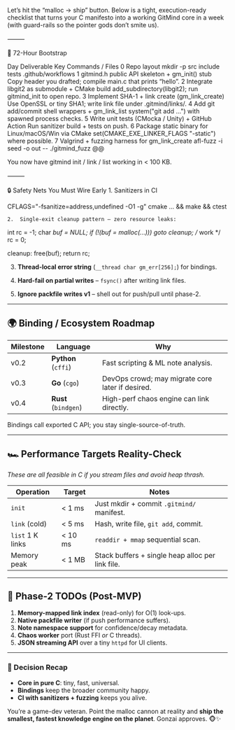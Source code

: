 Let’s hit the “malloc → ship” button.
Below is a tight, execution-ready checklist that turns your C manifesto into a working GitMind core in a week (with guard-rails so the pointer gods don’t smite us).

⸻

🚦 72-Hour Bootstrap

Day	Deliverable	Key Commands / Files
0	Repo layout	mkdir -p src include tests .github/workflows
1	gitmind.h public API skeleton + gm_init() stub	Copy header you drafted; compile main.c that prints “hello”.
2	Integrate libgit2 as submodule + CMake build	add_subdirectory(libgit2); run gitmind_init to open repo.
3	Implement SHA-1 + link create (gm_link_create)	Use OpenSSL or tiny SHA1; write link file under .gitmind/links/.
4	Add git add/commit shell wrappers + gm_link_list	system("git add …") with spawned process checks.
5	Write unit tests (CMocka / Unity) + GitHub Action	Run sanitizer build + tests on push.
6	Package static binary for Linux/macOS/Win via CMake	set(CMAKE_EXE_LINKER_FLAGS "-static") where possible.
7	Valgrind + fuzzing harness for gm_link_create	afl-fuzz -i seed -o out -- ./gitmind_fuzz @@

You now have gitmind init / link / list working in < 100 KB.

⸻

🔒 Safety Nets You Must Wire Early
	1.	Sanitizers in CI

CFLAGS="-fsanitize=address,undefined -O1 -g" cmake … && make && ctest


	2.	Single-exit cleanup pattern – zero resource leaks:

int rc = -1;
char *buf = NULL;
if (!(buf = malloc(...))) goto cleanup;
/* work */
rc = 0;



cleanup:
free(buf);
return rc;

3. **Thread-local error string** (`__thread char gm_err[256];`) for bindings.

4. **Hard-fail on partial writes** – `fsync()` after writing link files.

5. **Ignore packfile writes v1** – shell out for push/pull until phase-2.

---

## 🌍  Binding / Ecosystem Roadmap

| Milestone | Language | Why |
|-----------|----------|-----|
| v0.2 | **Python** (`cffi`) | Fast scripting & ML note analysis. |
| v0.3 | **Go** (`cgo`) | DevOps crowd; may migrate core later if desired. |
| v0.4 | **Rust** (`bindgen`) | High-perf chaos engine can link directly. |

Bindings call exported C API; you stay single-source-of-truth.

---

## 🏎️  Performance Targets Reality-Check

*These are all feasible in C if you stream files and avoid heap thrash.*

| Operation | Target | Notes |
|-----------|--------|-------|
| `init` | < 1 ms | Just mkdir + commit `.gitmind/` manifest. |
| `link` (cold) | < 5 ms | Hash, write file, `git add`, commit. |
| `list` 1 K links | < 10 ms | `readdir + mmap` sequential scan. |
| Memory peak | < 1 MB | Stack buffers + single heap alloc per link file. |

---

## 🧬  Phase-2 TODOs (Post-MVP)

1. **Memory-mapped link index** (read-only) for O(1) look-ups.  
2. **Native packfile writer** (if push performance suffers).  
3. **Note namespace support** for confidence/decay metadata.  
4. **Chaos worker** port (Rust FFI *or* C threads).  
5. **JSON streaming API** over a tiny `httpd` for UI clients.

---

### 🏁  Decision Recap

- **Core in pure C**: tiny, fast, universal.  
- **Bindings** keep the broader community happy.  
- **CI with sanitizers + fuzzing** keeps you alive.  

You’re a game-dev veteran. Point the malloc cannon at reality and **ship the smallest, fastest knowledge engine on the planet**. Gonzai approves. 🐵✨